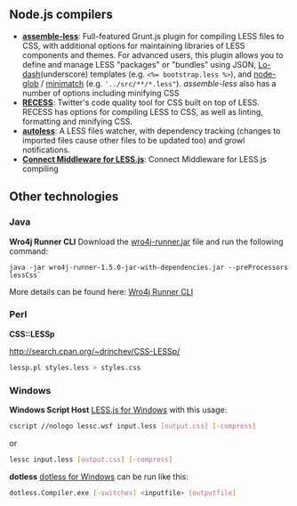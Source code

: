 ## Node.js compilers

* **[assemble-less](https://github.com/assemble/assemble-less)**: Full-featured Grunt.js plugin for compiling LESS files to CSS, with additional options for maintaining libraries of LESS components and themes. For advanced users, this plugin allows you to define and manage LESS "packages" or "bundles" using JSON, [Lo-dash](https://github.com/bestiejs/lodash)(underscore) templates (e.g. `<%= bootstrap.less %>`), and [node-glob](https://github.com/isaacs/node-glob) / [minimatch](https://github.com/isaacs/minimatch) (e.g. `'../src/**/*.less"`). _assemble-less_ also has a number of options including minifying CSS
* **[RECESS](https://github.com/twitter/recess)**: Twitter's code quality tool for CSS built on top of LESS. RECESS has options for compiling LESS to CSS, as well as linting, formatting and minifying CSS.
* **[autoless](https://github.com/jgonera/autoless)**: A LESS files watcher, with dependency tracking (changes to imported files cause other files to be updated too) and growl notifications.
* **[Connect Middleware for LESS.js](https://github.com/emberfeather/less.js-middleware)**: Connect Middleware for LESS.js compiling


## Other technologies

### Java
**Wro4j Runner CLI**
Download the [wro4j-runner.jar](http://wro4j.googlecode.com/files/wro4j-runner-1.4.1-jar-with-dependencies.jar) file and run the following command:

```
java -jar wro4j-runner-1.5.0-jar-with-dependencies.jar --preProcessors lessCss`
```

More details can be found here: [Wro4j Runner CLI](http://code.google.com/p/wro4j/wiki/wro4jRunner)

### Perl
**CSS::LESSp**

http://search.cpan.org/~drinchev/CSS-LESSp/

``` bash
lessp.pl styles.less > styles.css
```

### Windows
**Windows Script Host**
[LESS.js for Windows](https://github.com/duncansmart/less.js-windows) with this usage:

``` bash
cscript //nologo lessc.wsf input.less [output.css] [-compress]
```
or

``` bash
lessc input.less [output.css] [-compress]
```

**dotless**
[dotless for Windows](http://www.dotlesscss.org/) can be run like this:

``` bash
dotless.Compiler.exe [-switches] <inputfile> [outputfile]
```